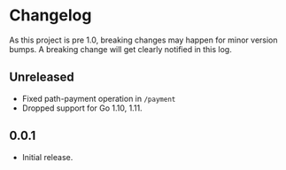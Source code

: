 # Changelog

As this project is pre 1.0, breaking changes may happen for minor version bumps. A breaking change will get clearly notified in this log.

## Unreleased

* Fixed path-payment operation in `/payment`
* Dropped support for Go 1.10, 1.11.

## 0.0.1

* Initial release.

